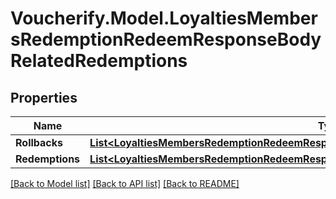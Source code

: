 # Voucherify.Model.LoyaltiesMembersRedemptionRedeemResponseBodyRelatedRedemptions

## Properties

Name | Type | Description | Notes
------------ | ------------- | ------------- | -------------
**Rollbacks** | [**List&lt;LoyaltiesMembersRedemptionRedeemResponseBodyRelatedRedemptionsRollbacksItem&gt;**](LoyaltiesMembersRedemptionRedeemResponseBodyRelatedRedemptionsRollbacksItem.md) |  | [optional] 
**Redemptions** | [**List&lt;LoyaltiesMembersRedemptionRedeemResponseBodyRelatedRedemptionsRedemptionsItem&gt;**](LoyaltiesMembersRedemptionRedeemResponseBodyRelatedRedemptionsRedemptionsItem.md) |  | [optional] 

[[Back to Model list]](../../README.md#documentation-for-models) [[Back to API list]](../../README.md#documentation-for-api-endpoints) [[Back to README]](../../README.md)


